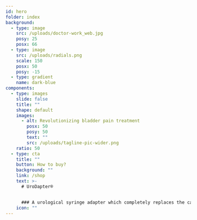 ```yaml
---
id: hero
folder: index
background:
  - type: image
    src: /uploads/doctor-work_web.jpg
    posy: 25
    posx: 66
  - type: image
    src: /uploads/radials.png
    scale: 150
    posx: 50
    posy: -15
  - type: gradient
    name: dark-blue
components:
  - type: images
    slide: false
    title: ""
    shape: default
    images:
      - alt: Revolutionizing bladder pain treatment
        posx: 50
        posy: 50
        text: ""
        src: /uploads/tagline-pic-wider.png
    ratio: 50
  - type: cta
    title: ""
    button: How to buy?
    background: ""
    link: /shop
    text: >-
      # UroDapter®


      ### A urological syringe adapter which completely replaces the catheter: it enables painless and complication-free bladder instillation
    icon: ""
---
```


